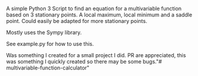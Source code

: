 A simple Python 3 Script to find an equation for a multivariable function based on 3 stationary points. A local 
maximum, local minimum and a saddle point. Could easily be adapted for more stationary points. 

Mostly uses the Sympy library.

See example.py for how to use this.

Was something I created for a small project I did. PR are appreciated, this was something I quickly created so there 
may be some bugs."# multivariable-function-calculator" 

